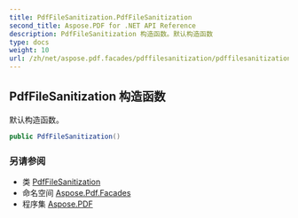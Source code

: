 ```yaml
---
title: PdfFileSanitization.PdfFileSanitization
second_title: Aspose.PDF for .NET API Reference
description: PdfFileSanitization 构造函数。默认构造函数
type: docs
weight: 10
url: /zh/net/aspose.pdf.facades/pdffilesanitization/pdffilesanitization/
---
```

## PdfFileSanitization 构造函数

默认构造函数。

```csharp
public PdfFileSanitization()
```

### 另请参阅

* 类 [PdfFileSanitization](../)
* 命名空间 [Aspose.Pdf.Facades](../../../aspose.pdf.facades/)
* 程序集 [Aspose.PDF](../../../)